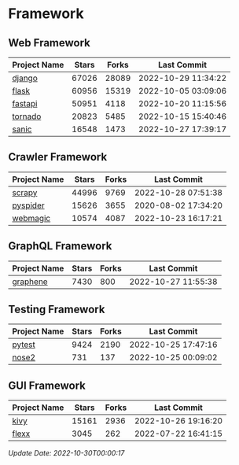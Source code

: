 # Framework

## Web Framework
| Project Name | Stars | Forks | Last Commit |
| ------------ | ----- | ----- | ----------- |
| [django](https://github.com/django/django) | 67026 | 28089 | 2022-10-29 11:34:22 |
| [flask](https://github.com/pallets/flask) | 60956 | 15319 | 2022-10-05 03:09:06 |
| [fastapi](https://github.com/tiangolo/fastapi) | 50951 | 4118 | 2022-10-20 11:15:56 |
| [tornado](https://github.com/tornadoweb/tornado) | 20823 | 5485 | 2022-10-15 15:40:46 |
| [sanic](https://github.com/sanic-org/sanic) | 16548 | 1473 | 2022-10-27 17:39:17 |

## Crawler Framework
| Project Name | Stars | Forks | Last Commit |
| ------------ | ----- | ----- | ----------- |
| [scrapy](https://github.com/scrapy/scrapy) | 44996 | 9769 | 2022-10-28 07:51:38 |
| [pyspider](https://github.com/binux/pyspider) | 15626 | 3655 | 2020-08-02 17:34:20 |
| [webmagic](https://github.com/code4craft/webmagic) | 10574 | 4087 | 2022-10-23 16:17:21 |

## GraphQL Framework
| Project Name | Stars | Forks | Last Commit |
| ------------ | ----- | ----- | ----------- |
| [graphene](https://github.com/graphql-python/graphene) | 7430 | 800 | 2022-10-27 11:55:38 |

## Testing Framework
| Project Name | Stars | Forks | Last Commit |
| ------------ | ----- | ----- | ----------- |
| [pytest](https://github.com/pytest-dev/pytest) | 9424 | 2190 | 2022-10-25 17:47:16 |
| [nose2](https://github.com/nose-devs/nose2) | 731 | 137 | 2022-10-25 00:09:02 |

## GUI Framework
| Project Name | Stars | Forks | Last Commit |
| ------------ | ----- | ----- | ----------- |
| [kivy](https://github.com/kivy/kivy) | 15161 | 2936 | 2022-10-26 19:16:20 |
| [flexx](https://github.com/flexxui/flexx) | 3045 | 262 | 2022-07-22 16:41:15 |

*Update Date: 2022-10-30T00:00:17*
